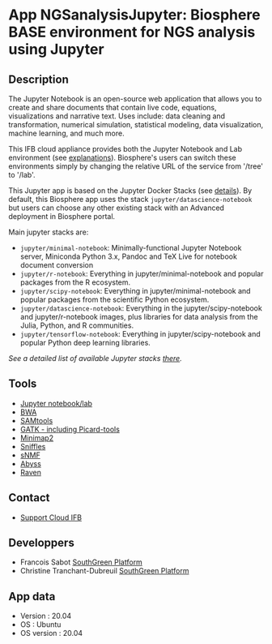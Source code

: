 # App NGSanalysisJupyter: Biosphere BASE environment for NGS analysis using Jupyter

## Description

The Jupyter Notebook is an open-source web application that allows you to create and share documents that contain live code, equations, visualizations and narrative text. Uses include: data cleaning and transformation, numerical simulation, statistical modeling, data visualization, machine learning, and much more.

 This IFB cloud appliance provides both the Jupyter Notebook and Lab environment (see [explanations](https://jupyter.org/index.html)). Biosphere's users can switch these environments simply by changing the relative URL of the service from '/tree' to '/lab'.

This Jupyter app is based on the Jupyter Docker Stacks (see [details](https://jupyter-docker-stacks.readthedocs.io)). By default, this Biosphere app uses the stack `jupyter/datascience-notebook` but users can choose any other existing stack with an Advanced deployment in Biosphere portal.

Main jupyter stacks are:
- `jupyter/minimal-notebook`: Minimally-functional Jupyter Notebook server, Miniconda Python 3.x, Pandoc and TeX Live for notebook document conversion
- `jupyter/r-notebook`: Everything in jupyter/minimal-notebook and popular packages from the R ecosystem.
- `jupyter/scipy-notebook`: Everything in jupyter/minimal-notebook and popular packages from the scientific Python ecosystem.
- `jupyter/datascience-notebook`: Everything in the jupyter/scipy-notebook and jupyter/r-notebook images, plus libraries for data analysis from the Julia, Python, and R communities.
- `jupyter/tensorflow-notebook`: Everything in jupyter/scipy-notebook and popular Python deep learning libraries.

*See a detailed list of available Jupyter stacks [there](https://jupyter-docker-stacks.readthedocs.io/en/latest/using/selecting.html).*

## Tools

* [Jupyter notebook/lab](https://jupyter.org)
* [BWA](https://github.com/lh3/bwa)
* [SAMtools](http://www.htslib.org/)
* [GATK - including Picard-tools](https://gatk.broadinstitute.org/hc/en-us)
* [Minimap2](https://github.com/lh3/minimap2)
* [Sniffles](https://github.com/fritzsedlazeck/Sniffles)
* [sNMF](http://membres-timc.imag.fr/Olivier.Francois/snmf/index.htm)
* [Abyss](https://github.com/bcgsc/abyss)
* [Raven](https://github.com/lbcb-sci/raven)

## Contact

* [Support Cloud IFB](mailto:biosphere-support@genouest.org) 

## Developpers

* Francois Sabot [SouthGreen Platform](https://southgreen.fr)
* Christine Tranchant-Dubreuil [SouthGreen Platform](https://southgreen.fr)

## App data

* Version : 20.04
* OS : Ubuntu
* OS version : 20.04
